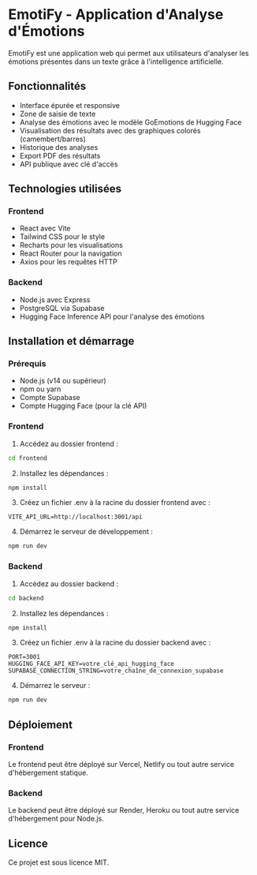 # EmotiFy - Application d'Analyse d'Émotions

EmotiFy est une application web qui permet aux utilisateurs d'analyser les émotions présentes dans un texte grâce à l'intelligence artificielle.

## Fonctionnalités

- Interface épurée et responsive
- Zone de saisie de texte
- Analyse des émotions avec le modèle GoEmotions de Hugging Face
- Visualisation des résultats avec des graphiques colorés (camembert/barres)
- Historique des analyses
- Export PDF des résultats
- API publique avec clé d'accès

## Technologies utilisées

### Frontend
- React avec Vite
- Tailwind CSS pour le style
- Recharts pour les visualisations
- React Router pour la navigation
- Axios pour les requêtes HTTP

### Backend
- Node.js avec Express
- PostgreSQL via Supabase
- Hugging Face Inference API pour l'analyse des émotions

## Installation et démarrage

### Prérequis
- Node.js (v14 ou supérieur)
- npm ou yarn
- Compte Supabase
- Compte Hugging Face (pour la clé API)

### Frontend

1. Accédez au dossier frontend :
```bash
cd frontend
```

2. Installez les dépendances :
```bash
npm install
```

3. Créez un fichier .env à la racine du dossier frontend avec :
```
VITE_API_URL=http://localhost:3001/api
```

4. Démarrez le serveur de développement :
```bash
npm run dev
```

### Backend

1. Accédez au dossier backend :
```bash
cd backend
```

2. Installez les dépendances :
```bash
npm install
```

3. Créez un fichier .env à la racine du dossier backend avec :
```
PORT=3001
HUGGING_FACE_API_KEY=votre_clé_api_hugging_face
SUPABASE_CONNECTION_STRING=votre_chaîne_de_connexion_supabase
```

4. Démarrez le serveur :
```bash
npm run dev
```

## Déploiement

### Frontend
Le frontend peut être déployé sur Vercel, Netlify ou tout autre service d'hébergement statique.

### Backend
Le backend peut être déployé sur Render, Heroku ou tout autre service d'hébergement pour Node.js.

## Licence
Ce projet est sous licence MIT.
